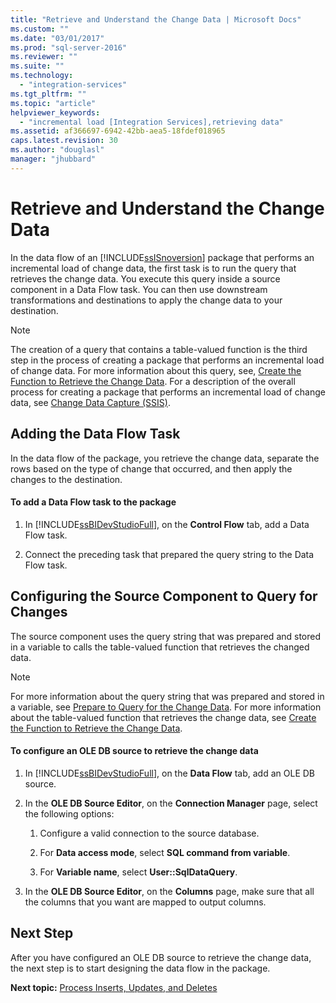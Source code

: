 ```yaml
---
title: "Retrieve and Understand the Change Data | Microsoft Docs"
ms.custom: ""
ms.date: "03/01/2017"
ms.prod: "sql-server-2016"
ms.reviewer: ""
ms.suite: ""
ms.technology: 
  - "integration-services"
ms.tgt_pltfrm: ""
ms.topic: "article"
helpviewer_keywords: 
  - "incremental load [Integration Services],retrieving data"
ms.assetid: af366697-6942-42bb-aea5-18fdef018965
caps.latest.revision: 30
ms.author: "douglasl"
manager: "jhubbard"
---
```

# Retrieve and Understand the Change Data
  In the data flow of an [!INCLUDE[ssISnoversion](../../a9notintoc/includes/ssisnoversion-md.md)] package that performs an incremental load of change data, the first task is to run the query that retrieves the change data. You execute this query inside a source component in a Data Flow task. You can then use downstream transformations and destinations to apply the change data to your destination.  
  
> [!NOTE]  
>  The creation of a query that contains a table-valued function is the third step in the process of creating a package that performs an incremental load of change data. For more information about this query, see, [Create the Function to Retrieve the Change Data](../../integration-services/change-data-capture/create-the-function-to-retrieve-the-change-data.md). For a description of the overall process for creating a package that performs an incremental load of change data, see [Change Data Capture &#40;SSIS&#41;](../../integration-services/change-data-capture/change-data-capture-ssis.md).  
  
## Adding the Data Flow Task  
 In the data flow of the package, you retrieve the change data, separate the rows based on the type of change that occurred, and then apply the changes to the destination.  
  
#### To add a Data Flow task to the package  
  
1.  In [!INCLUDE[ssBIDevStudioFull](../../a9notintoc/includes/ssbidevstudiofull-md.md)], on the **Control Flow** tab, add a Data Flow task.  
  
2.  Connect the preceding task that prepared the query string to the Data Flow task.  
  
## Configuring the Source Component to Query for Changes  
 The source component uses the query string that was prepared and stored in a variable to calls the table-valued function that retrieves the changed data.  
  
> [!NOTE]  
>  For more information about the query string that was prepared and stored in a variable, see [Prepare to Query for the Change Data](../../integration-services/change-data-capture/prepare-to-query-for-the-change-data.md). For more information about the table-valued function that retrieves the change data, see [Create the Function to Retrieve the Change Data](../../integration-services/change-data-capture/create-the-function-to-retrieve-the-change-data.md).  
  
#### To configure an OLE DB source to retrieve the change data  
  
1.  In [!INCLUDE[ssBIDevStudioFull](../../a9notintoc/includes/ssbidevstudiofull-md.md)], on the **Data Flow** tab, add an OLE DB source.  
  
2.  In the **OLE DB Source Editor**, on the **Connection Manager** page, select the following options:  
  
    1.  Configure a valid connection to the source database.  
  
    2.  For **Data access mode**, select **SQL command from variable**.  
  
    3.  For **Variable name**, select **User::SqlDataQuery**.  
  
3.  In the **OLE DB Source Editor**, on the **Columns** page, make sure that all the columns that you want are mapped to output columns.  
  
## Next Step  
 After you have configured an OLE DB source to retrieve the change data, the next step is to start designing the data flow in the package.  
  
 **Next topic:** [Process Inserts, Updates, and Deletes](../../integration-services/change-data-capture/process-inserts-updates-and-deletes.md)  
  
  